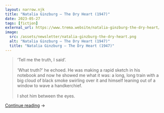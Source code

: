 ```yaml
---
layout: narrow.njk
title: "Natalia Ginzburg – The Dry Heart (1947)"
date: 2023-05-27
tags: [fiction]
external_url: https://www.trema.website/natalia-ginzburg-the-dry-heart/?ref=daniel.pizza
image:
  src: /assets/newsletter/natalia-ginzburg-the-dry-heart.png
  alt: "Natalia Ginzburg – The Dry Heart (1947)"
  title: "Natalia Ginzburg – The Dry Heart (1947)"
---
```


> ‘Tell me the truth, I said’. \
> \
> ‘What truth?’ he echoed. He was making a rapid sketch in his notebook and now he showed me what it was: a long, long train with a big cloud of black smoke swirling over it and himself leaning out of a window to wave a handkerchief.\
> \
> I shot him between the eyes. 

<a href="{{ external_url }}" title="Read my recommendation for The Dry Heart by Natalia Ginzburg" rel="external" target="_blank">Continue reading</a> →
